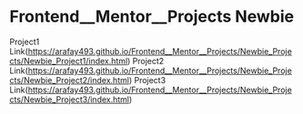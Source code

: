 # Frontend__Mentor__Projects Newbie

Project1 Link(https://arafay493.github.io/Frontend__Mentor__Projects/Newbie_Projects/Newbie_Project1/index.html)
Project2 Link(https://arafay493.github.io/Frontend__Mentor__Projects/Newbie_Projects/Newbie_Project2/index.html)
Project3 Link(https://arafay493.github.io/Frontend__Mentor__Projects/Newbie_Projects/Newbie_Project3/index.html)
